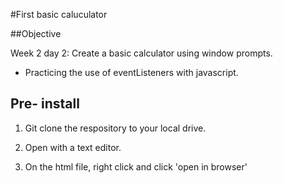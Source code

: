 #First basic caluculator

##Objective

Week 2 day 2: Create a basic calculator using window prompts. 

- Practicing the use of eventListeners with javascript.

## Pre- install 

1) Git clone the respository to your local drive.

2) Open with a text editor.

3) On the html file, right click and click 'open in browser'